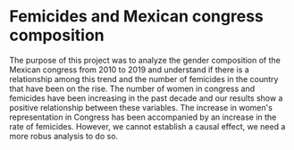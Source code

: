 # Femicides and Mexican congress composition  

The purpose of this project was to analyze the gender composition of the Mexican congress from 2010 to 2019 and understand if there is a relationship among this trend and the number of femicides in the country that have been on the rise. 
The number of women in congress and femicides have been increasing in the past decade and our results show a positive relationship between these variables. The increase in women's representation in Congress has been accompanied by an increase in the rate of femicides. However, we cannot establish a causal effect, we need a more robus analysis to do so. 


 
